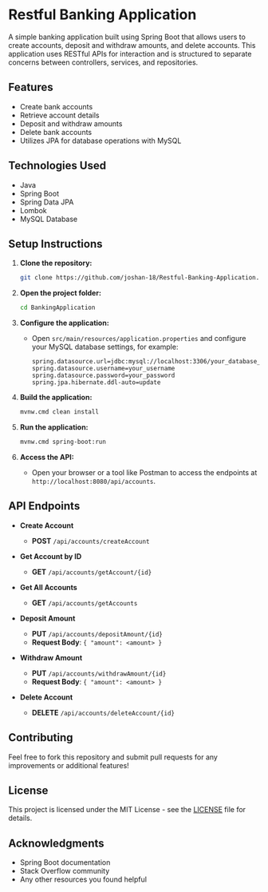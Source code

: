 # Restful Banking Application

A simple banking application built using Spring Boot that allows users to create accounts, deposit and withdraw amounts, and delete accounts. This application uses RESTful APIs for interaction and is structured to separate concerns between controllers, services, and repositories.

## Features

- Create bank accounts
- Retrieve account details
- Deposit and withdraw amounts
- Delete bank accounts
- Utilizes JPA for database operations with MySQL

## Technologies Used

- Java
- Spring Boot
- Spring Data JPA
- Lombok
- MySQL Database

## Setup Instructions

1. **Clone the repository:**
    ```bash
    git clone https://github.com/joshan-18/Restful-Banking-Application.git
    ```

2. **Open the project folder:**
    ```bash
    cd BankingApplication
    ```

3. **Configure the application:**
   - Open `src/main/resources/application.properties` and configure your MySQL database settings, for example:
     ```properties
     spring.datasource.url=jdbc:mysql://localhost:3306/your_database_name
     spring.datasource.username=your_username
     spring.datasource.password=your_password
     spring.jpa.hibernate.ddl-auto=update
     ```

4. **Build the application:**
    ```bash
    mvnw.cmd clean install
    ```

5. **Run the application:**
    ```bash
    mvnw.cmd spring-boot:run
    ```

6. **Access the API:**
   - Open your browser or a tool like Postman to access the endpoints at `http://localhost:8080/api/accounts`.

## API Endpoints

- **Create Account**
  - **POST** `/api/accounts/createAccount`
  
- **Get Account by ID**
  - **GET** `/api/accounts/getAccount/{id}`
  
- **Get All Accounts**
  - **GET** `/api/accounts/getAccounts`
  
- **Deposit Amount**
  - **PUT** `/api/accounts/depositAmount/{id}`
  - **Request Body**: `{ "amount": <amount> }`
  
- **Withdraw Amount**
  - **PUT** `/api/accounts/withdrawAmount/{id}`
  - **Request Body**: `{ "amount": <amount> }`
  
- **Delete Account**
  - **DELETE** `/api/accounts/deleteAccount/{id}`

## Contributing

Feel free to fork this repository and submit pull requests for any improvements or additional features!

## License

This project is licensed under the MIT License - see the [LICENSE](LICENSE) file for details.

## Acknowledgments

- Spring Boot documentation
- Stack Overflow community
- Any other resources you found helpful
